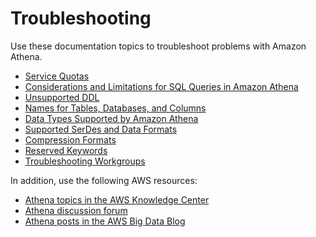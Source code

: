 # Troubleshooting<a name="troubleshooting"></a>

Use these documentation topics to troubleshoot problems with Amazon Athena\.
+ [Service Quotas](service-limits.md)
+ [Considerations and Limitations for SQL Queries in Amazon Athena](other-notable-limitations.md)
+ [Unsupported DDL](unsupported-ddl.md)
+ [Names for Tables, Databases, and Columns](tables-databases-columns-names.md)
+ [Data Types Supported by Amazon Athena](data-types.md)
+ [Supported SerDes and Data Formats](supported-format.md)
+ [Compression Formats](compression-formats.md)
+ [Reserved Keywords](reserved-words.md)
+ [Troubleshooting Workgroups](workgroups-troubleshooting.md)

In addition, use the following AWS resources:
+  [Athena topics in the AWS Knowledge Center](https://aws.amazon.com/premiumsupport/knowledge-center/#athena) 
+  [Athena discussion forum](https://forums.aws.amazon.com/forum.jspa?forumID=242) 
+  [Athena posts in the AWS Big Data Blog](http://aws.amazon.com/blogs/big-data/tag/amazon-athena/) 
